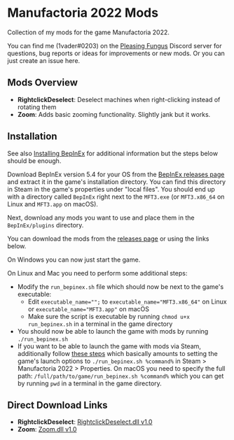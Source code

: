 # Manufactoria 2022 Mods

Collection of my mods for the game Manufactoria 2022.

You can find me (1vader#0203) on the [Pleasing Fungus](https://discord.gg/9nWhhDK) Discord server for questions, bug reports or ideas for improvements or new mods. Or you can just create an issue here.

## Mods Overview

- **RightclickDeselect**: Deselect machines when right-clicking instead of rotating them
- **Zoom**: Adds basic zooming functionality. Slightly jank but it works.

## Installation

See also [Installing BepInEx](https://docs.bepinex.dev/articles/user_guide/installation/index.html) for additional information but the steps below should be enough.

Download BepInEx version 5.4 for your OS from the [BepInEx releases page](https://github.com/BepInEx/BepInEx/releases) and extract it in the game's installation directory. You can find this directory in Steam in the game's properties under "local files". You should end up with a directory called `BepInEx` right next to the `MFT3.exe` (or `MFT3.x86_64` on Linux and `MFT3.app` on macOS).

Next, download any mods you want to use and place them in the `BepInEx/plugins` directory.

You can download the mods from the [releases page](https://github.com/benediktwerner/MF22Mods/releases) or using the links below.

On Windows you can now just start the game.

On Linux and Mac you need to perform some additional steps:

- Modify the `run_bepinex.sh` file which should now be next to the game's executable:
  - Edit `executable_name="";` to `executable_name="MFT3.x86_64"` on Linux or `executable_name="MFT3.app"` on macOS
  - Make sure the script is executable by running `chmod u+x run_bepinex.sh` in a terminal in the game directory
- You should now be able to launch the game with mods by running `./run_bepinex.sh`
- If you want to be able to launch the game with mods via Steam, additionally follow [these steps](https://docs.bepinex.dev/articles/advanced/steam_interop.html) which basically amounts to setting the game's launch options to `./run_bepinex.sh %command%` in Steam > Manufactoria 2022 > Properties. On macOS you need to specify the full path: `/full/path/to/game/run_bepinex.sh %command%` which you can get by running `pwd` in a terminal in the game directory.

<!--
To configure the mods you need to launch the game at least once after installing them. Then you can edit the configuration files in `BepInEx/config`.

Alternatively, you can install the [BepInEx.ConfigurationManager](https://github.com/BepInEx/BepInEx.ConfigurationManager) (again by downloading the files and placing them inside the `BepInEx/plugins` directory). This allows you to bring up an in-game mod settings menu by pressing `F1`.
-->

## Direct Download Links

- **RightclickDeselect**: [RightclickDeselect.dll v1.0](https://github.com/benediktwerner/MF22Mods/releases/download/rightclick-deselect-v1.0.0/RightclickDeselect.dll)
- **Zoom**: [Zoom.dll v1.0](https://github.com/benediktwerner/MF22Mods/releases/download/zoom-v1.0.0/Zoom.dll)
